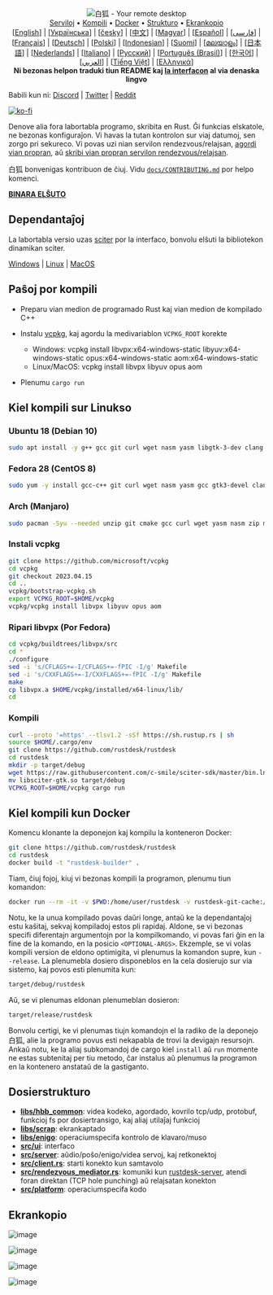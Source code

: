 <p align="center">
  <img src="../res/logo-header.svg" alt="白狐 - Your remote desktop"><br>
  <a href="#senpagaj-publikaj-serviloj">Serviloj</a> •
  <a href="#paŝoj-por-kompili">Kompili</a> •
  <a href="#kiel-kompili-kun-docker">Docker</a> •
  <a href="#dosierstrukturo">Strukturo</a> •
  <a href="#ekrankopio">Ekrankopio</a><br>
  [<a href="../README.md">English</a>] | [<a href="README-UA.md">Українська</a>] | [<a href="README-CS.md">česky</a>] | [<a href="README-ZH.md">中文</a>] | [<a href="README-HU.md">Magyar</a>] | [<a href="README-ES.md">Español</a>] | [<a href="README-FA.md">فارسی</a>] | [<a href="README-FR.md">Français</a>] | [<a href="README-DE.md">Deutsch</a>] | [<a href="README-PL.md">Polski</a>] | [<a href="README-ID.md">Indonesian</a>] | [<a href="README-FI.md">Suomi</a>] | [<a href="README-ML.md">മലയാളം</a>] | [<a href="README-JP.md">日本語</a>] | [<a href="README-NL.md">Nederlands</a>] | [<a href="README-IT.md">Italiano</a>] | [<a href="README-RU.md">Русский</a>] | [<a href="README-PTBR.md">Português (Brasil)</a>] | [<a href="README-KR.md">한국어</a>] | [<a href="README-AR.md">العربي</a>] | [<a href="README-VN.md">Tiếng Việt</a>] | [<a href="README-GR.md">Ελληνικά</a>]<br>
  <b>Ni bezonas helpon traduki tiun README kaj <a href="https://github.com/rustdesk/rustdesk/tree/master/src/lang">la interfacon</a> al via denaska lingvo</b>
</p>

Babili kun ni: [Discord](https://discord.gg/nDceKgxnkV) | [Twitter](https://twitter.com/rustdesk) | [Reddit](https://www.reddit.com/r/rustdesk)

[![ko-fi](https://ko-fi.com/img/githubbutton_sm.svg)](https://ko-fi.com/I2I04VU09)

Denove alia fora labortabla programo, skribita en Rust. Ĝi funkcias elskatole, ne bezonas konfiguraĵon. Vi havas la tutan kontrolon sur viaj datumoj, sen zorgo pri sekureco. Vi povas uzi nian servilon rendezvous/relajsan, [agordi vian propran](https://rustdesk.com/server), aŭ [skribi vian propran servilon rendezvous/relajsan](https://github.com/rustdesk/rustdesk-server-demo).

白狐 bonvenigas kontribuon de ĉiuj. Vidu [`docs/CONTRIBUTING.md`](CONTRIBUTING.md) por helpo komenci.

[**BINARA ELŜUTO**](https://github.com/rustdesk/rustdesk/releases)

## Dependantaĵoj

La labortabla versio uzas [sciter](https://sciter.com/) por la interfaco, bonvolu elŝuti la bibliotekon dinamikan sciter.

[Windows](https://raw.githubusercontent.com/c-smile/sciter-sdk/master/bin.win/x64/sciter.dll) |
[Linux](https://raw.githubusercontent.com/c-smile/sciter-sdk/master/bin.lnx/x64/libsciter-gtk.so) |
[MacOS](https://raw.githubusercontent.com/c-smile/sciter-sdk/master/bin.osx/libsciter.dylib)

## Paŝoj por kompili

- Preparu vian medion de programado Rust kaj vian medion de kompilado C++

- Instalu [vcpkg](https://github.com/microsoft/vcpkg), kaj agordu la medivariablon `VCPKG_ROOT` korekte

  - Windows: vcpkg install libvpx:x64-windows-static libyuv:x64-windows-static opus:x64-windows-static aom:x64-windows-static
  - Linux/MacOS: vcpkg install libvpx libyuv opus aom

- Plenumu `cargo run`

## Kiel kompili sur Linukso

### Ubuntu 18 (Debian 10)

```sh
sudo apt install -y g++ gcc git curl wget nasm yasm libgtk-3-dev clang libxcb-randr0-dev libxdo-dev libxfixes-dev libxcb-shape0-dev libxcb-xfixes0-dev libasound2-dev libpulse-dev cmake
```

### Fedora 28 (CentOS 8)

```sh
sudo yum -y install gcc-c++ git curl wget nasm yasm gcc gtk3-devel clang libxcb-devel libxdo-devel libXfixes-devel pulseaudio-libs-devel cmake alsa-lib-devel
```

### Arch (Manjaro)

```sh
sudo pacman -Syu --needed unzip git cmake gcc curl wget yasm nasm zip make pkg-config clang gtk3 xdotool libxcb libxfixes alsa-lib pipewire
```

### Instali vcpkg

```sh
git clone https://github.com/microsoft/vcpkg
cd vcpkg
git checkout 2023.04.15
cd ..
vcpkg/bootstrap-vcpkg.sh
export VCPKG_ROOT=$HOME/vcpkg
vcpkg/vcpkg install libvpx libyuv opus aom
```

### Ripari libvpx (Por Fedora)

```sh
cd vcpkg/buildtrees/libvpx/src
cd *
./configure
sed -i 's/CFLAGS+=-I/CFLAGS+=-fPIC -I/g' Makefile
sed -i 's/CXXFLAGS+=-I/CXXFLAGS+=-fPIC -I/g' Makefile
make
cp libvpx.a $HOME/vcpkg/installed/x64-linux/lib/
cd
```

### Kompili

```sh
curl --proto '=https' --tlsv1.2 -sSf https://sh.rustup.rs | sh
source $HOME/.cargo/env
git clone https://github.com/rustdesk/rustdesk
cd rustdesk
mkdir -p target/debug
wget https://raw.githubusercontent.com/c-smile/sciter-sdk/master/bin.lnx/x64/libsciter-gtk.so
mv libsciter-gtk.so target/debug
VCPKG_ROOT=$HOME/vcpkg cargo run
```

## Kiel kompili kun Docker

Komencu klonante la deponejon kaj kompilu la konteneron Docker:

```sh
git clone https://github.com/rustdesk/rustdesk
cd rustdesk
docker build -t "rustdesk-builder" .
```

Tiam, ĉiuj fojoj, kiuj vi bezonas kompili la programon, plenumu tiun komandon:

```sh
docker run --rm -it -v $PWD:/home/user/rustdesk -v rustdesk-git-cache:/home/user/.cargo/git -v rustdesk-registry-cache:/home/user/.cargo/registry -e PUID="$(id -u)" -e PGID="$(id -g)" rustdesk-builder
```

Notu, ke la unua kompilado povas daŭri longe, antaŭ ke la dependantaĵoj estu kaŝitaj, sekvaj kompiladoj estos pli rapidaj. Aldone, se vi bezonas specifi diferentajn argumentojn por la kompilkomando, vi povas fari ĝin en la fine de la komando, en la posicio `<OPTIONAL-ARGS>`. Ekzemple, se vi volas kompili version de eldono optimigita, vi plenumus la komandon supre, kun `--release`. La plenumebla dosiero disponeblos en la cela dosierujo sur via sistemo, kaj povos esti plenumita kun:

```sh
target/debug/rustdesk
```

Aŭ, se vi plenumas eldonan plenumeblan dosieron:

```sh
target/release/rustdesk
```

Bonvolu certigi, ke vi plenumas tiujn komandojn el la radiko de la deponejo 白狐, alie la programo povus esti nekapabla de trovi la devigajn resursojn. Ankaŭ notu, ke la aliaj subkomandoj de cargo kiel `install` aŭ `run` momente ne estas subtenitaj per tiu metodo, ĉar instalus aŭ plenumus la programon en la kontenero anstataŭ de la gastiganto.

## Dosierstrukturo

- **[libs/hbb_common](https://github.com/rustdesk/rustdesk/tree/master/libs/hbb_common)**: videa kodeko, agordado, kovrilo tcp/udp, protobuf, funkcioj fs por dosiertransigo, kaj aliaj utilaĵaj funkcioj
- **[libs/scrap](https://github.com/rustdesk/rustdesk/tree/master/libs/scrap)**: ekrankaptado
- **[libs/enigo](https://github.com/rustdesk/rustdesk/tree/master/libs/enigo)**: operaciumspecifa kontrolo de klavaro/muso
- **[src/ui](https://github.com/rustdesk/rustdesk/tree/master/src/ui)**: interfaco
- **[src/server](https://github.com/rustdesk/rustdesk/tree/master/src/server)**: aŭdio/poŝo/enigo/videa servoj, kaj retkonektoj
- **[src/client.rs](https://github.com/rustdesk/rustdesk/tree/master/src/client.rs)**: starti konekto kun samtavolo
- **[src/rendezvous_mediator.rs](https://github.com/rustdesk/rustdesk/tree/master/src/rendezvous_mediator.rs)**: komuniki kun [rustdesk-server](https://github.com/rustdesk/rustdesk-server), atendi foran direktan (TCP hole punching) aŭ relajsatan konekton
- **[src/platform](https://github.com/rustdesk/rustdesk/tree/master/src/platform)**: operaciumspecifa kodo

## Ekrankopio

![image](https://user-images.githubusercontent.com/71636191/113112362-ae4deb80-923b-11eb-957d-ff88daad4f06.png)

![image](https://user-images.githubusercontent.com/71636191/113112619-f705a480-923b-11eb-911d-97e984ef52b6.png)

![image](https://user-images.githubusercontent.com/71636191/113112857-3fbd5d80-923c-11eb-9836-768325faf906.png)

![image](https://user-images.githubusercontent.com/71636191/135385039-38fdbd72-379a-422d-b97f-33df71fb1cec.png)
